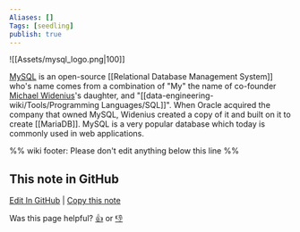 ```yaml
---
Aliases: []
Tags: [seedling]
publish: true
---
```


![[Assets/mysql_logo.png|100]]

[MySQL](https://en.wikipedia.org/wiki/MySQL) is an open-source [[Relational Database Management System]] who's name comes from a combination of "My" the name of co-founder [Michael Widenius](https://en.wikipedia.org/wiki/Michael_Widenius "Michael Widenius")'s daughter, and "[[data-engineering-wiki/Tools/Programming Languages/SQL]]". When Oracle acquired the company that owned MySQL, Widenius created a copy of it and built on it to create [[MariaDB]]. MySQL is a very popular database which today is commonly used in web applications.

%% wiki footer: Please don't edit anything below this line %%

## This note in GitHub

<span class="git-footer">[Edit In GitHub](https://github.dev/data-engineering-community/data-engineering-wiki/blob/main/Tools/Databases/MySQL.md "git-hub-edit-note") | [Copy this note](https://raw.githubusercontent.com/data-engineering-community/data-engineering-wiki/main/Tools/Databases/MySQL.md "git-hub-copy-note")</span>

<span class="git-footer">Was this page helpful?
[👍](https://tally.so/r/mOaxjk?rating=Yes&url=https://dataengineering.wiki/Tools/Databases/MySQL) or [👎](https://tally.so/r/mOaxjk?rating=No&url=https://dataengineering.wiki/Tools/Databases/MySQL)</span>
